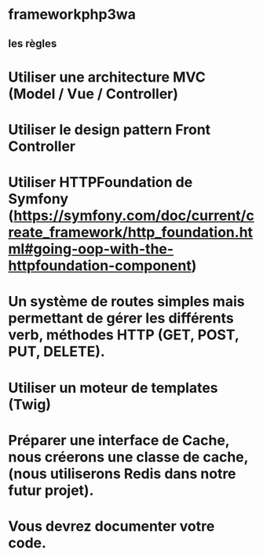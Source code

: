# frameworkphp3wa

## les règles
# Utiliser une architecture MVC (Model / Vue / Controller)
# Utiliser le design pattern Front Controller
# Utiliser HTTPFoundation de Symfony (https://symfony.com/doc/current/create_framework/http_foundation.html#going-oop-with-the-httpfoundation-component)
# Un système de routes simples mais permettant de gérer les différents verb, méthodes HTTP (GET, POST, PUT, DELETE). 
# Utiliser un moteur de templates (Twig)
# Préparer une interface de Cache, nous créerons une classe de cache, (nous utiliserons Redis dans notre futur projet).
# Vous devrez documenter votre code.

